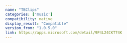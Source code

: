 ```yaml
---
name: "TBClips"
categories: ['music']
compatibility: native
display_result: "Compatible"
version_from: "1.0.5.0"
link: https://apps.microsoft.com/detail/9P4L24CKT74K
---
```


